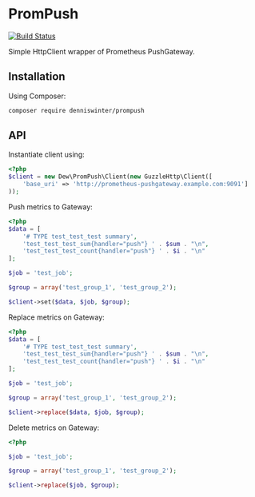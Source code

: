 # PromPush
[![Build Status](https://travis-ci.org/denniswinter/PromPush.svg?branch=master)](https://travis-ci.org/denniswinter/PromPush)

Simple HttpClient wrapper of Prometheus PushGateway.

## Installation

Using Composer:

```bash
composer require denniswinter/prompush
```

## API

Instantiate client using:

```php
<?php
$client = new Dew\PromPush\Client(new GuzzleHttp\Client([
    'base_uri' => 'http://prometheus-pushgateway.example.com:9091']
));
```

Push metrics to Gateway:

```php
<?php
$data = [
    '# TYPE test_test_test summary',
    'test_test_test_sum{handler="push"} ' . $sum . "\n",
    'test_test_test_count{handler="push"} ' . $i . "\n"
];

$job = 'test_job';

$group = array('test_group_1', 'test_group_2');

$client->set($data, $job, $group);
```

Replace metrics on Gateway:

```php
<?php
$data = [
    '# TYPE test_test_test summary',
    'test_test_test_sum{handler="push"} ' . $sum . "\n",
    'test_test_test_count{handler="push"} ' . $i . "\n"
];

$job = 'test_job';

$group = array('test_group_1', 'test_group_2');

$client->replace($data, $job, $group);
```

Delete metrics on Gateway:

```php
<?php

$job = 'test_job';

$group = array('test_group_1', 'test_group_2');

$client->replace($job, $group);
```